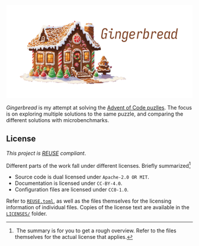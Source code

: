<!--
SPDX-FileCopyrightText: 2024 Jonas Fierlings <fnoegip@gmail.com>

SPDX-License-Identifier: CC-BY-4.0
-->

<center>

![The logo of the gingerbread repository: A gingerbread house](docs/logo/gingerbread.png "Gingerbread")

</center>

_Gingerbread_ is my attempt at solving the [Advent of Code puzlles][aoc].
The focus is on exploring multiple solutions to the same puzzle,
and comparing the different solutions with microbenchmarks.

[aoc]: https://adventofcode.com/

## License

_This project is [REUSE] compliant_.

[REUSE]: https://reuse.software/spec/

Different parts of the work fall under different licenses.
Briefly summarized[^license-summary]

[^license-summary]: &ZeroWidthSpace;
The summary is for you to get a rough overview.
Refer to the files themselves for the actual license that applies.

- Source code is dual licensed under `Apache-2.0 OR MIT`.
- Documentation is licensed under `CC-BY-4.0`.
- Configuration files are licensed under `CC0-1.0`.

Refer to [`REUSE.toml`](./REAUSE.toml),
as well as the files themselves for the licensing information of individual files.
Copies of the license text are available in the [`LICENSES/`](./LICENSES/) folder.
